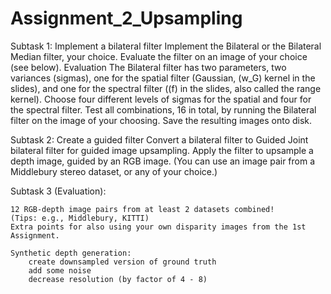 # Assignment_2_Upsampling
Subtask 1: Implement a bilateral filter      Implement the Bilateral or the Bilateral Median filter, your choice.     Evaluate the filter on an image of your choice (see below).  Evaluation  The Bilateral filter has two parameters, two variances (sigmas), one for the spatial filter (Gaussian, \(w_G\) kernel in the slides), and one for the spectral filter (\(f\) in the slides, also called the range kernel).      Choose four different levels of sigmas for the spatial and four for the spectral filter.     Test all combinations, 16 in total, by running the Bilateral filter on the image of your choosing.     Save the resulting images onto disk.  

Subtask 2: Create a guided filter      Convert a bilateral filter to Guided Joint bilateral filter for guided image upsampling.     Apply the filter to upsample a depth image, guided by an RGB image. (You can use an image pair from a Middlebury stereo dataset, or any of your choice.)

Subtask 3 (Evaluation):

    12 RGB-depth image pairs from at least 2 datasets combined!
    (Tips: e.g., Middlebury, KITTI)
    Extra points for also using your own disparity images from the 1st Assignment.
     
    Synthetic depth generation:
        create downsampled version of ground truth
        add some noise
        decrease resolution (by factor of 4 - 8)
          
